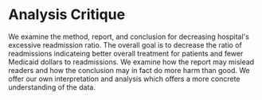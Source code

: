 # Analysis Critique

We examine the method, report, and conclusion for decreasing hospital's excessive readmission ratio. The overall goal is to decrease the ratio of readmissions indicateing better overall treatment for patients and fewer Medicaid dollars to readmissions. We examine how the report may mislead readers and how the conclusion may in fact do more harm than good. We offer our own interpretation and analysis which offers a more concrete understanding of the data.



